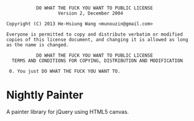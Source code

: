                DO WHAT THE FUCK YOU WANT TO PUBLIC LICENSE
                       Version 2, December 2004
    
    Copyright (C) 2013 He-Hsiung Wang <munouzin@gmail.com>
    
    Everyone is permitted to copy and distribute verbatim or modified
    copies of this license document, and changing it is allowed as long
    as the name is changed.
    
               DO WHAT THE FUCK YOU WANT TO PUBLIC LICENSE
      TERMS AND CONDITIONS FOR COPYING, DISTRIBUTION AND MODIFICATION
    
     0. You just DO WHAT THE FUCK YOU WANT TO. 


Nightly Painter
===============

A painter library for jQuery using HTML5 canvas.
